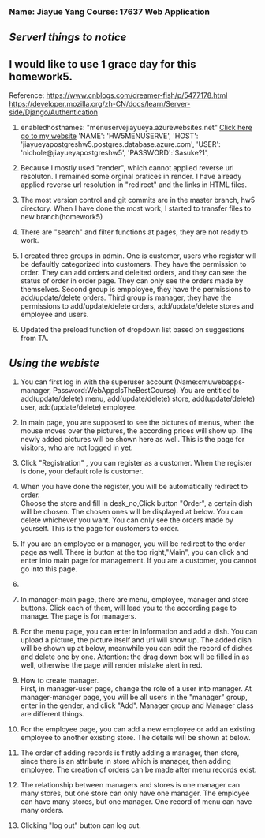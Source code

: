 
### Name: Jiayue Yang   Course: 17637 Web Application

## *Serverl things to notice*

## I would like to use 1 grace day for this homework5.
Reference:
https://www.cnblogs.com/dreamer-fish/p/5477178.html
https://developer.mozilla.org/zh-CN/docs/learn/Server-side/Django/Authentication
1. enabledhostnames:
"menuservejiayueya.azurewebsites.net"
[Click here go to my website](menuservejiayueya.azurewebsites.net)
'NAME': 'HW5MENUSERVE',
'HOST': 'jiayueyapostgreshw5.postgres.database.azure.com',
'USER': 'nichole@jiayueyapostgreshw5',
'PASSWORD':'Sasuke?1',


2. Because I mostly used "render", which cannot applied reverse url resoluton. I remained some orginal pratices in render. I have already applied reverse url resolution in "redirect" and the links in HTML files.

3. The most version control and git commits are in the master branch, hw5 directory. When I have done the most work, I started to transfer files to new branch(homework5)

4. There are "search" and filter functions at pages, they are not ready to work.

5. I created three groups in admin. One is customer, users who register will be defaultly categorized into customers. They have the permission to order. They can add orders and delelted orders, and they can see the status of order in order page. They can only see the orders made by themselves. Second group is empployee, they have the permissions to add/update/delete orders. Third group is manager, they have the permissions to add/update/delete orders, add/update/delete stores and employee and users.
 
6. Updated the preload function of dropdown list based on suggestions from TA.



## *Using the webiste*

1. You can first log in with the superuser account (Name:cmuwebapps-manager, Password:WebAppsIsTheBestCourse). You are entitled to add(update/delete) menu, add(update/delete) store, add(update/delete) user, add(update/delete) employee.

2. In main page, you are supposed to see the pictures of menus, when the mouse moves over the pictures, the according prices will show up. The newly added pictures will be shown here as well. This is the page for visitors, who are not logged in yet.

3. Click "Registration" , you can register as a customer. When the register is done, your default role is customer.

4. When you have done the register, you will be automatically redirect to order.
<br>Choose the store and fill in desk_no,Click button "Order", a certain dish will be chosen. The chosen ones will be displayed at below. You can delete whichever you want. You can only see the orders made by yourself. This is the page for customers to order.

5. If you are an employee or a manager, you will be redirect to the order page as well. There is button at the top right,"Main", you can click and enter into main page for management. If you are a customer, you cannot go into this page.

4. 

5. In manager-main page, there are menu, employee, manager and store buttons. Click each of them, will lead you to the according page to manage. The page is for managers.

6. For the menu page, you can enter in information and add a dish. You can upload a picture, the picture itself and url will show up. The added dish will be shown up at below, meanwhile you can edit the record of dishes and delete one by one. Attention: the drag down box will be filled in as well, otherwise the page will render mistake alert in red.

7. How to create manager. 
<br>First, in manager-user page, change the role of a user into manager. At manager-manager page, you will be all users in the "manager" group, enter in the gender, and click "Add". 
Manager group and Manager class are different things.

8. For the employee page, you can add a new employee or add an existing employee to another existing store. The details will be shown at below.

9. The order of adding records is firstly adding a manager, then store, since there is an attribute in store which is manager, then adding employee. The creation of orders can be made after menu records exist.

10. The relationship between managers and stores is one manager can many stores, but one store can only have one manager. The employee can have many stores, but one manager. One record of menu can have many orders.

11. Clicking "log out" button can log out.